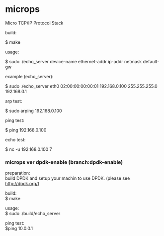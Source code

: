 microps
=======

Micro TCP/IP Protocol Stack

build:

 $ make


usage:

 $ sudo ./echo_server device-name ethernet-addr ip-addr netmask default-gw


example (echo_server):

 $ sudo ./echo_server eth0 02:00:00:00:00:01 192.168.0.100 255.255.255.0 192.168.0.1


arp test:

 $ sudo arping 192.168.0.100


ping test:

 $ ping 192.168.0.100


echo test:

 $ nc -u 192.168.0.100 7


### microps ver dpdk-enable (branch:dpdk-enable)

preparation:  
 build DPDK and setup your machin to use DPDK. (please see http://dpdk.org/)

build:  
 $ make
 
usage:  
 $ sudo ./build/echo_server
 
ping test:  
 $ping 10.0.0.1
